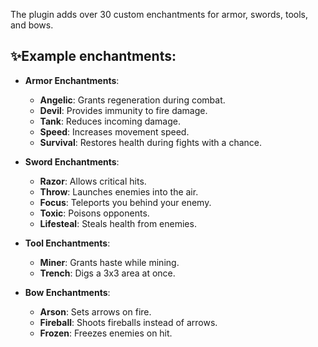 The plugin adds over 30 custom enchantments for armor, swords, tools, and bows.
## ✨Example enchantments:

- **Armor Enchantments**:
  - **Angelic**: Grants regeneration during combat.
  - **Devil**: Provides immunity to fire damage.
  - **Tank**: Reduces incoming damage.
  - **Speed**: Increases movement speed.
  - **Survival**: Restores health during fights with a chance.

- **Sword Enchantments**:
  - **Razor**: Allows critical hits.
  - **Throw**: Launches enemies into the air.
  - **Focus**: Teleports you behind your enemy.
  - **Toxic**: Poisons opponents.
  - **Lifesteal**: Steals health from enemies.

- **Tool Enchantments**:
  - **Miner**: Grants haste while mining.
  - **Trench**: Digs a 3x3 area at once.

- **Bow Enchantments**:
  - **Arson**: Sets arrows on fire.
  - **Fireball**: Shoots fireballs instead of arrows.
  - **Frozen**: Freezes enemies on hit.
